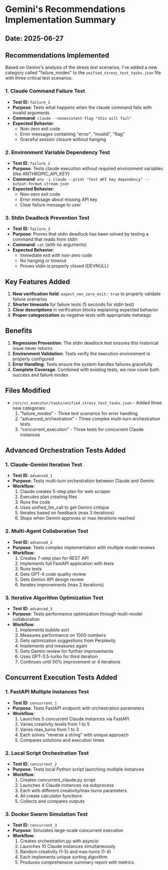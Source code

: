 # Gemini's Recommendations Implementation Summary

## Date: 2025-06-27

## Recommendations Implemented

Based on Gemini's analysis of the stress test scenarios, I've added a new category called "failure_modes" to the `unified_stress_test_tasks.json` file with three critical test scenarios:

### 1. Claude Command Failure Test
- **Test ID**: `failure_1`
- **Purpose**: Tests what happens when the claude command fails with invalid arguments
- **Command**: `claude --nonexistent-flag "this will fail"`
- **Expected Behavior**: 
  - Non-zero exit code
  - Error messages containing "error", "invalid", "flag"
  - Graceful session closure without hanging

### 2. Environment Variable Dependency Test
- **Test ID**: `failure_2`
- **Purpose**: Tests claude execution without required environment variables (like ANTHROPIC_API_KEY)
- **Command**: `env -i claude --print "Test API key dependency" --output-format stream-json`
- **Expected Behavior**:
  - Non-zero exit code
  - Error message about missing API key
  - Clear failure message to user

### 3. Stdin Deadlock Prevention Test
- **Test ID**: `failure_3`
- **Purpose**: Proves that stdin deadlock has been solved by testing a command that reads from stdin
- **Command**: `cat` (with no arguments)
- **Expected Behavior**:
  - Immediate exit with non-zero code
  - No hanging or timeout
  - Proves stdin is properly closed (DEVNULL)

## Key Features Added

1. **New verification field**: `expect_non_zero_exit: true` to properly validate failure scenarios
2. **Shorter timeouts** for failure tests (5 seconds for stdin test)
3. **Clear descriptions** in verification blocks explaining expected behavior
4. **Proper categorization** as negative tests with appropriate metatags

## Benefits

1. **Regression Prevention**: The stdin deadlock test ensures this historical issue never returns
2. **Environment Validation**: Tests verify the execution environment is properly configured
3. **Error Handling**: Tests ensure the system handles failures gracefully
4. **Complete Coverage**: Combined with existing tests, we now cover both success and failure modes

## Files Modified

- `/src/cc_executor/tasks/unified_stress_test_tasks.json` - Added three new categories:
  1. "failure_modes" - Three test scenarios for error handling
  2. "advanced_orchestration" - Three complex multi-turn orchestration tests
  3. "concurrent_execution" - Three tests for concurrent Claude instances

## Advanced Orchestration Tests Added

### 1. Claude-Gemini Iteration Test
- **Test ID**: `advanced_1`
- **Purpose**: Tests multi-turn orchestration between Claude and Gemini
- **Workflow**:
  1. Claude creates 5-step plan for web scraper
  2. Executes plan creating files
  3. Runs the code
  4. Uses unified_llm_call to get Gemini critique
  5. Iterates based on feedback (max 3 iterations)
  6. Stops when Gemini approves or max iterations reached

### 2. Multi-Agent Collaboration Test
- **Test ID**: `advanced_2`
- **Purpose**: Tests complex implementation with multiple model reviews
- **Workflow**:
  1. Creates 7-step plan for REST API
  2. Implements full FastAPI application with tests
  3. Runs tests
  4. Gets GPT-4 code quality review
  5. Gets Gemini API design review
  6. Iterates improvements (max 2 iterations)

### 3. Iterative Algorithm Optimization Test
- **Test ID**: `advanced_3`
- **Purpose**: Tests performance optimization through multi-model collaboration
- **Workflow**:
  1. Implements bubble sort
  2. Measures performance on 1000 numbers
  3. Gets optimization suggestions from Perplexity
  4. Implements and measures again
  5. Gets Gemini review for further improvements
  6. Uses GPT-3.5-turbo for third iteration
  7. Continues until 50% improvement or 4 iterations

## Concurrent Execution Tests Added

### 1. FastAPI Multiple Instances Test
- **Test ID**: `concurrent_1`
- **Purpose**: Tests FastAPI endpoint with orchestration parameters
- **Workflow**:
  1. Launches 5 concurrent Claude instances via FastAPI
  2. Varies creativity levels from 1 to 5
  3. Varies max_turns from 1 to 3
  4. Each solves "reverse a string" with unique approach
  5. Compares solutions and execution times

### 2. Local Script Orchestration Test
- **Test ID**: `concurrent_2`
- **Purpose**: Tests local Python script launching multiple instances
- **Workflow**:
  1. Creates concurrent_claude.py script
  2. Launches 4 Claude instances via subprocess
  3. Each with different creativity/max-turns parameters
  4. All create calculator functions
  5. Collects and compares outputs

### 3. Docker Swarm Simulation Test
- **Test ID**: `concurrent_3`
- **Purpose**: Simulates large-scale concurrent execution
- **Workflow**:
  1. Creates orchestration.py with asyncio
  2. Launches 10 Claude instances simultaneously
  3. Random creativity (1-5) and max-turns (1-4)
  4. Each implements unique sorting algorithm
  5. Produces comprehensive summary report with metrics